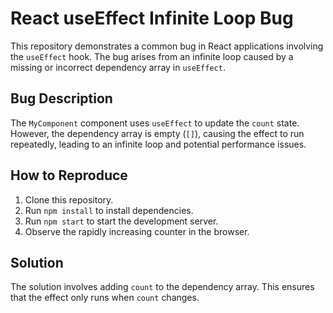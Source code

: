 # React useEffect Infinite Loop Bug

This repository demonstrates a common bug in React applications involving the `useEffect` hook.  The bug arises from an infinite loop caused by a missing or incorrect dependency array in `useEffect`.

## Bug Description

The `MyComponent` component uses `useEffect` to update the `count` state. However, the dependency array is empty (`[]`), causing the effect to run repeatedly, leading to an infinite loop and potential performance issues.

## How to Reproduce

1. Clone this repository.
2. Run `npm install` to install dependencies.
3. Run `npm start` to start the development server.
4. Observe the rapidly increasing counter in the browser.

## Solution

The solution involves adding `count` to the dependency array. This ensures that the effect only runs when `count` changes.